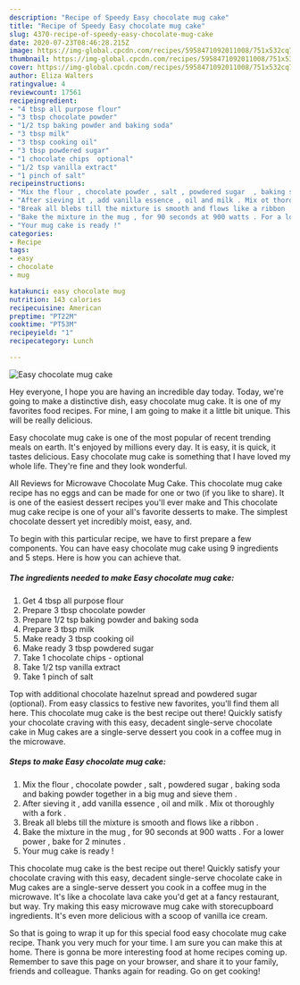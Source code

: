 ```yaml
---
description: "Recipe of Speedy Easy chocolate mug cake"
title: "Recipe of Speedy Easy chocolate mug cake"
slug: 4370-recipe-of-speedy-easy-chocolate-mug-cake
date: 2020-07-23T08:46:28.215Z
image: https://img-global.cpcdn.com/recipes/5958471092011008/751x532cq70/easy-chocolate-mug-cake-recipe-main-photo.jpg
thumbnail: https://img-global.cpcdn.com/recipes/5958471092011008/751x532cq70/easy-chocolate-mug-cake-recipe-main-photo.jpg
cover: https://img-global.cpcdn.com/recipes/5958471092011008/751x532cq70/easy-chocolate-mug-cake-recipe-main-photo.jpg
author: Eliza Walters
ratingvalue: 4
reviewcount: 17561
recipeingredient:
- "4 tbsp all purpose flour"
- "3 tbsp chocolate powder"
- "1/2 tsp baking powder and baking soda"
- "3 tbsp milk"
- "3 tbsp cooking oil"
- "3 tbsp powdered sugar"
- "1 chocolate chips  optional"
- "1/2 tsp vanilla extract"
- "1 pinch of salt"
recipeinstructions:
- "Mix the flour , chocolate powder , salt , powdered sugar  , baking soda and baking powder together in a big mug and sieve them ."
- "After sieving it , add vanilla essence , oil and milk . Mix ot thoroughly with a fork ."
- "Break all blebs till the mixture is smooth and flows like a ribbon ."
- "Bake the mixture in the mug , for 90 seconds at 900 watts . For a lower power , bake for 2 minutes ."
- "Your mug cake is ready !"
categories:
- Recipe
tags:
- easy
- chocolate
- mug

katakunci: easy chocolate mug 
nutrition: 143 calories
recipecuisine: American
preptime: "PT22M"
cooktime: "PT53M"
recipeyield: "1"
recipecategory: Lunch

---
```



![Easy chocolate mug cake](https://img-global.cpcdn.com/recipes/5958471092011008/751x532cq70/easy-chocolate-mug-cake-recipe-main-photo.jpg)

Hey everyone, I hope you are having an incredible day today. Today, we're going to make a distinctive dish, easy chocolate mug cake. It is one of my favorites food recipes. For mine, I am going to make it a little bit unique. This will be really delicious.

Easy chocolate mug cake is one of the most popular of recent trending meals on earth. It's enjoyed by millions every day. It is easy, it is quick, it tastes delicious. Easy chocolate mug cake is something that I have loved my whole life. They're fine and they look wonderful.

All Reviews for Microwave Chocolate Mug Cake. This chocolate mug cake recipe has no eggs and can be made for one or two (if you like to share). It is one of the easiest dessert recipes you&#39;ll ever make and This chocolate mug cake recipe is one of your all&#39;s favorite desserts to make. The simplest chocolate dessert yet incredibly moist, easy, and.


To begin with this particular recipe, we have to first prepare a few components. You can have easy chocolate mug cake using 9 ingredients and 5 steps. Here is how you can achieve that.

<!--inarticleads1-->

##### The ingredients needed to make Easy chocolate mug cake:

1. Get 4 tbsp all purpose flour
1. Prepare 3 tbsp chocolate powder
1. Prepare 1/2 tsp baking powder and baking soda
1. Prepare 3 tbsp milk
1. Make ready 3 tbsp cooking oil
1. Make ready 3 tbsp powdered sugar
1. Take 1 chocolate chips - optional
1. Take 1/2 tsp vanilla extract
1. Take 1 pinch of salt


Top with additional chocolate hazelnut spread and powdered sugar (optional). From easy classics to festive new favorites, you&#39;ll find them all here. This chocolate mug cake is the best recipe out there! Quickly satisfy your chocolate craving with this easy, decadent single-serve chocolate cake in Mug cakes are a single-serve dessert you cook in a coffee mug in the microwave. 

<!--inarticleads2-->

##### Steps to make Easy chocolate mug cake:

1. Mix the flour , chocolate powder , salt , powdered sugar  , baking soda and baking powder together in a big mug and sieve them .
1. After sieving it , add vanilla essence , oil and milk . Mix ot thoroughly with a fork .
1. Break all blebs till the mixture is smooth and flows like a ribbon .
1. Bake the mixture in the mug , for 90 seconds at 900 watts . For a lower power , bake for 2 minutes .
1. Your mug cake is ready !


This chocolate mug cake is the best recipe out there! Quickly satisfy your chocolate craving with this easy, decadent single-serve chocolate cake in Mug cakes are a single-serve dessert you cook in a coffee mug in the microwave. It&#39;s like a chocolate lava cake you&#39;d get at a fancy restaurant, but way. Try making this easy microwave mug cake with storecupboard ingredients. It&#39;s even more delicious with a scoop of vanilla ice cream. 

So that is going to wrap it up for this special food easy chocolate mug cake recipe. Thank you very much for your time. I am sure you can make this at home. There is gonna be more interesting food at home recipes coming up. Remember to save this page on your browser, and share it to your family, friends and colleague. Thanks again for reading. Go on get cooking!
